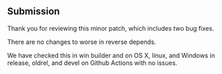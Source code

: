 ## Submission

Thank you for reviewing this minor patch, which includes two bug fixes.

There are no changes to worse in reverse depends. 

We have checked this in win builder and on OS X, linux, and Windows in release, oldrel, and devel on Github Actions with no issues. 


